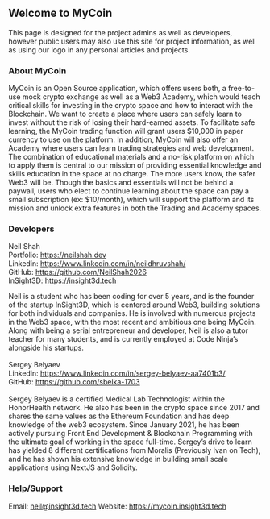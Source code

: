 ## Welcome to MyCoin

This page is designed for the project admins as well as developers, however public users may also use this site for project information, as well as using our logo in any personal articles and projects.

### About MyCoin

  MyCoin is an Open Source application, which offers users both, a free-to-use mock crypto exchange as well as a Web3 Academy, which would teach critical skills for investing in the crypto space and how to interact with the Blockchain. We want to create a place where users can safely learn to invest without the risk of losing their hard-earned assets. To facilitate safe learning, the MyCoin trading function will grant users $10,000 in paper currency to use on the platform. In addition, MyCoin will also offer an Academy where users can learn trading strategies and web development. The combination of educational materials and a no-risk platform on which to apply them is central to our mission of providing essential knowledge and skills education in the space at no charge. The more users know, the safer Web3 will be. Though the basics and essentials will not be behind a paywall, users who elect to continue learning about the space can pay a small subscription (ex: $10/month), which will support the platform and its mission and unlock extra features in both the Trading and Academy spaces. 

### Developers

Neil Shah</br>
Portfolio: https://neilshah.dev </br>
Linkedin: https://www.linkedin.com/in/neildhruvshah/ </br>
GitHub: https://github.com/NeilShah2026 </br>
InSight3D: https://insight3d.tech </br>

Neil is a student who has been coding for over 5 years, and is the founder of the startup InSight3D, which is centered around Web3, building solutions for both individuals and companies. He is involved with numerous projects in the Web3 space, with the most recent and ambitious one being MyCoin. Along with being a serial entrepreneur and developer, Neil is also a tutor teacher for many students, and is currently employed at Code Ninja’s alongside his startups. </br>
</br>
Sergey Belyaev</br>
Linkedin: https://www.linkedin.com/in/sergey-belyaev-aa7401b3/ </br>
GitHub: https://github.com/sbelka-1703 </br>
</br>
Sergey Belyaev is a certified Medical Lab Technologist within the HonorHealth network.
He also has been in the crypto space since 2017 and shares the same values as the Ethereum Foundation and has deep knowledge of the web3 ecosystem. Since January 2021, he has been actively pursuing Front End Development & Blockchain Programming with the ultimate goal of working in the space full-time. Sergey’s drive to learn has yielded 8 different certifications from Moralis (Previously Ivan on Tech), and he has shown his extensive knowledge in building small scale applications using NextJS and Solidity.

### Help/Support
Email: neil@insight3d.tech
Website: https://mycoin.insight3d.tech
